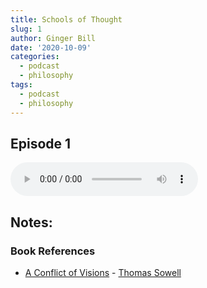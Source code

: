 ```yaml
---
title: Schools of Thought
slug: 1
author: Ginger Bill
date: '2020-10-09'
categories:
  - podcast
  - philosophy
tags:
  - podcast
  - philosophy
---
```


## Episode 1
<audio controls>
	<source src="/show/0001-gb.mp3" type="audio/mpeg"/>
	<a href src="/show/0001-gb.mp3" type="audio/mpeg">Episode 1</a>
</audio>

## Notes:

### Book References
* [A Conflict of Visions](https://en.wikipedia.org/wiki/A_Conflict_of_Visions) - [Thomas Sowell](https://en.wikipedia.org/wiki/Thomas_Sowell)
